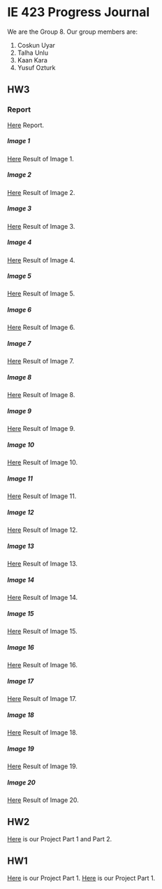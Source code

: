 # IE 423 Progress Journal

We are the Group 8. Our group members are:
1. Coskun Uyar
2. Talha Unlu
3. Kaan Kara
4. Yusuf Ozturk

## HW3
### Report
[Here](files/HW2part1part2.html) Report.
##### Image 1
[Here](files/HW2part1part2.html) Result of Image 1.
##### Image 2
[Here](files/HW2part1part2.html) Result of Image 2.
##### Image 3
[Here](files/HW2part1part2.html) Result of Image 3.
##### Image 4
[Here](files/HW2part1part2.html) Result of Image 4.
##### Image 5
[Here](files/HW2part1part2.html) Result of Image 5.
##### Image 6
[Here](files/HW2part1part2.html) Result of Image 6.
##### Image 7
[Here](files/HW2part1part2.html) Result of Image 7.
##### Image 8
[Here](files/HW2part1part2.html) Result of Image 8.
##### Image 9
[Here](files/HW2part1part2.html) Result of Image 9.
##### Image 10
[Here](files/HW2part1part2.html) Result of Image 10.
##### Image 11
[Here](files/HW2part1part2.html) Result of Image 11.
##### Image 12
[Here](files/HW2part1part2.html) Result of Image 12.
##### Image 13
[Here](files/HW2part1part2.html) Result of Image 13.
##### Image 14
[Here](files/HW2part1part2.html) Result of Image 14.
##### Image 15
[Here](files/HW2part1part2.html) Result of Image 15.
##### Image 16
[Here](files/HW2part1part2.html) Result of Image 16.
##### Image 17
[Here](files/HW2part1part2.html) Result of Image 17.
##### Image 18
[Here](files/HW2part1part2.html) Result of Image 18.
##### Image 19
[Here](files/HW2part1part2.html) Result of Image 19.
##### Image 20
[Here](files/HW2part1part2.html) Result of Image 20.

## HW2
[Here](files/HW2part1part2.html) is our Project Part 1 and Part 2.

## HW1
[Here](files/part1.html) is our Project Part 1.
[Here](files/part2.html) is our Project Part 1.
